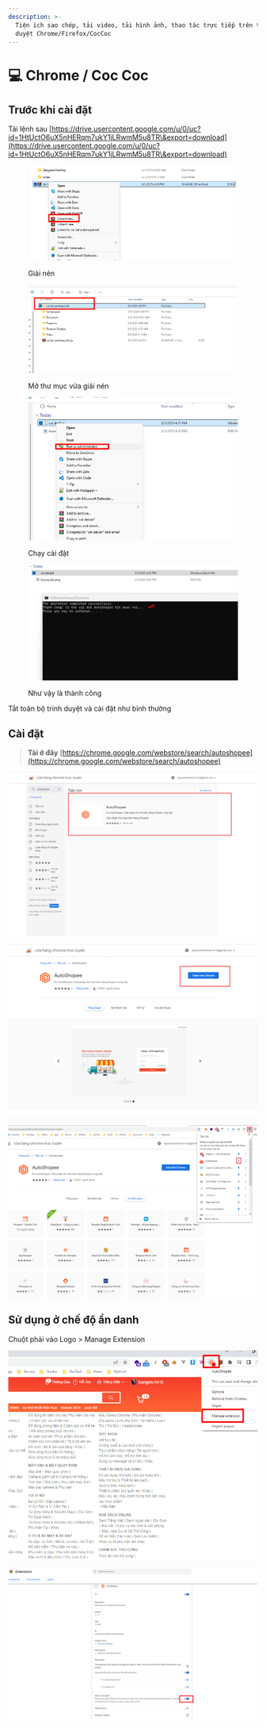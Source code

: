 ```yaml
---
description: >-
  Tiện ích sao chép, tải video, tải hình ảnh, thao tác trực tiếp trên trình
  duyệt Chrome/Firefox/CocCoc
---
```


# 💻 Chrome / Coc Coc

## Trước khi cài đặt

Tải lệnh sau [https://drive.usercontent.google.com/u/0/uc?id=1HtUctO6uX5nHERqm7ukY1jLRwmM5u8TR\&export=download](https://drive.usercontent.google.com/u/0/uc?id=1HtUctO6uX5nHERqm7ukY1jLRwmM5u8TR\&export=download)

<figure><img src="../../.gitbook/assets/image (346).png" alt=""><figcaption><p>Giải nén</p></figcaption></figure>

<figure><img src="../../.gitbook/assets/image (348).png" alt=""><figcaption><p>Mở thư mục vừa giải nén</p></figcaption></figure>

<figure><img src="../../.gitbook/assets/image (349).png" alt=""><figcaption><p>Chạy cài đặt</p></figcaption></figure>

<figure><img src="../../.gitbook/assets/image (350).png" alt=""><figcaption><p>Như vậy là thành công</p></figcaption></figure>

Tắt toàn bộ trinh duyệt và cài đặt như bình thường

## Cài đặt&#x20;

> **Tải ở đây** [https://chrome.google.com/webstore/search/autoshopee](https://chrome.google.com/webstore/search/autoshopee)

![Chọn Autoshopee](<../../.gitbook/assets/image (1) (1) (1) (1) (1) (1) (1).png>)

![Thêm vào Chrome](<../../.gitbook/assets/image (2) (1) (1) (1) (1).png>)

![](<../../.gitbook/assets/image (3) (1) (1) (1) (1).png>)



## Sử dụng ở chế độ ẩn danh

Chuột phải vào Logo > Manage Extension

![](<../../.gitbook/assets/image (277).png>)

![](<../../.gitbook/assets/image (302).png>)
